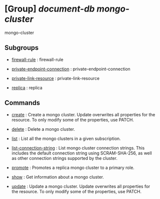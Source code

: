 # [Group] _document-db mongo-cluster_

mongo-cluster

## Subgroups

- [firewall-rule](/Commands/document-db/mongo-cluster/firewall-rule/readme.md)
: firewall-rule

- [private-endpoint-connection](/Commands/document-db/mongo-cluster/private-endpoint-connection/readme.md)
: private-endpoint-connection

- [private-link-resource](/Commands/document-db/mongo-cluster/private-link-resource/readme.md)
: private-link-resource

- [replica](/Commands/document-db/mongo-cluster/replica/readme.md)
: replica

## Commands

- [create](/Commands/document-db/mongo-cluster/_create.md)
: Create a mongo cluster. Update overwrites all properties for the resource. To only modify some of the properties, use PATCH.

- [delete](/Commands/document-db/mongo-cluster/_delete.md)
: Delete a mongo cluster.

- [list](/Commands/document-db/mongo-cluster/_list.md)
: List all the mongo clusters in a given subscription.

- [list-connection-string](/Commands/document-db/mongo-cluster/_list-connection-string.md)
: List mongo cluster connection strings. This includes the default connection string using SCRAM-SHA-256, as well as other connection strings supported by the cluster.

- [promote](/Commands/document-db/mongo-cluster/_promote.md)
: Promotes a replica mongo cluster to a primary role.

- [show](/Commands/document-db/mongo-cluster/_show.md)
: Get information about a mongo cluster.

- [update](/Commands/document-db/mongo-cluster/_update.md)
: Update a mongo cluster. Update overwrites all properties for the resource. To only modify some of the properties, use PATCH.
